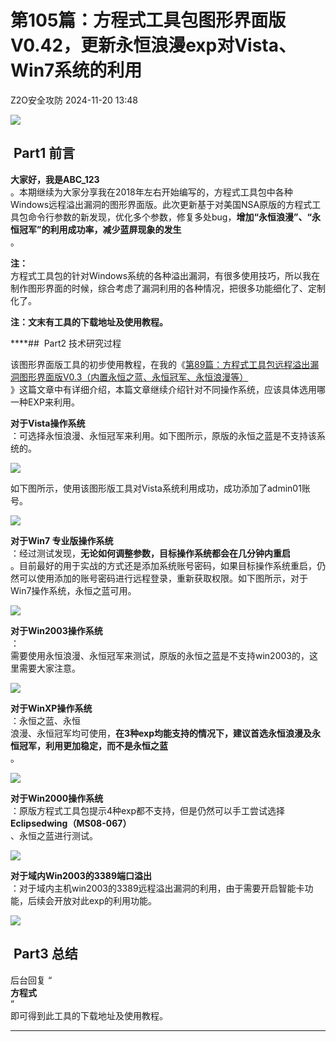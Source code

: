 #  第105篇：方程式工具包图形界面版V0.42，更新永恒浪漫exp对Vista、Win7系统的利用   
 Z2O安全攻防   2024-11-20 13:48  
  
![](https://mmbiz.qpic.cn/mmbiz_png/OAz0RNU450ATcz6jUJnFNeOxRzVZ9Lbc0INLwTJTZT1GaNutZrfDn6csvjBoS2ox0efLUEexXqPEcVbYfbLo8w/640?wx_fmt=png "")  
##   
##  Part1 前言   
  
**大家好，我是ABC_123**  
。本期继续为大家分享我在2018年左右开始编写的，方程式工具包中各种Windows远程溢出漏洞的图形界面版。此次更新基于对美国NSA原版的方程式工具包命令行参数的新发现，优化多个参数，修复多处bug，**增加“永恒浪漫”、“永恒冠军”的利用成功率，减少蓝屏现象的发生**  
。  
  
**注：**  
方程式工具包的针对Windows系统的各种溢出漏洞，有很多使用技巧，所以我在制作图形界面的时候，综合考虑了漏洞利用的各种情况，把很多功能细化了、定制化了。  
  
**注：文末有工具的下载地址及使用教程。**  
  
****##  Part2 技术研究过程   
  
该图形界面版工具的初步使用教程，在我的《[第89篇：方程式工具包远程溢出漏洞图形界面版V0.3（内置永恒之蓝、永恒冠军、永恒浪漫等）](http://mp.weixin.qq.com/s?__biz=MzkzMjI1NjI3Ng==&mid=2247486631&idx=1&sn=cfc3a59792191fcc5ad2d86992bc7b20&chksm=c25fc3dcf5284aca8b11e081e5219952b4c3278a3b4c2f3fb3756d4bec905b06f3dc11e08bea&scene=21#wechat_redirect)  
》这篇文章中有详细介绍，本篇文章继续介绍针对不同操作系统，应该具体选用哪一种EXP来利用。  
  
**对于Vista操作系统**  
：可选择永恒浪漫、永恒冠军来利用。如下图所示，原版的永恒之蓝是不支持该系统的。  
  
![](https://mmbiz.qpic.cn/mmbiz_png/OAz0RNU450CZiajWuRxxpFg75eDUxtqNibwpL23uYrrPiankbibwT0eX8Ibxhku7r39tZsbsLg2jtgZYcZDjsdibLIQ/640?wx_fmt=png&from=appmsg "")  
  
  
如下图所示，使用该图形版工具对Vista系统利用成功，成功添加了admin01账号。  
  
![](https://mmbiz.qpic.cn/mmbiz_png/OAz0RNU450CZiajWuRxxpFg75eDUxtqNibR9MaoQJ4L0lUicxhxSQc4edgwvfNI0rCRHWAQtZe1ibH4pNqPB6h09iag/640?wx_fmt=png&from=appmsg "")  
  
  
**对于Win7 专业版操作系统**  
：经过测试发现，**无论如何调整参数，目标操作系统都会在几分钟内重启**  
。目前最好的用于实战的方式还是添加系统账号密码，如果目标操作系统重启，仍然可以使用添加的账号密码进行远程登录，重新获取权限。如下图所示，对于Win7操作系统，永恒之蓝可用。  
  
![](https://mmbiz.qpic.cn/mmbiz_png/OAz0RNU450CZiajWuRxxpFg75eDUxtqNibO09EmncNsHbYcnXQJ5RxWh8YHibWJk0GrFKKiaH6CYvml8ia9RzuP3ZBg/640?wx_fmt=png&from=appmsg "")  
  
  
**对于Win2003操作系统**  
：  
需要使用永恒浪漫、永恒冠军来测试，原版的永恒之蓝是不支持win2003的，这里需要大家注意。  
  
![](https://mmbiz.qpic.cn/mmbiz_png/OAz0RNU450CZiajWuRxxpFg75eDUxtqNibyniccLibcwKKPD9gIyKvNZ4VAibmz4ice0JHzXQZemcZEC84auhaQAZbTg/640?wx_fmt=png&from=appmsg "")  
  
  
**对于WinXP操作系统**  
：永恒之蓝、永恒  
浪漫、永恒冠军均可使用，**在3种exp均能支持的情况下，建议首选永恒浪漫及永恒冠军，利用更加稳定，而不是永恒之蓝**  
。  
  
![](https://mmbiz.qpic.cn/mmbiz_png/OAz0RNU450CZiajWuRxxpFg75eDUxtqNibxkian7hWYqm1JiaFuQKwPicjTyZT2B7sibT0Hdqyhyx2VNsV1xVQ9xvmyQ/640?wx_fmt=png&from=appmsg "")  
  
  
**对于Win2000操作系统**  
：原版方程式工具包提示4种exp都不支持，但是仍然可以手工尝试选择**Eclipsedwing（MS08-067）**  
、永恒之蓝进行测试。  
  
![](https://mmbiz.qpic.cn/mmbiz_jpg/OAz0RNU450CZiajWuRxxpFg75eDUxtqNibryHbjpknlqjOmFRsCkAl3LMTHCUxh2Klrdzkzejh43tTFeHt6zTPvg/640?wx_fmt=jpeg&from=appmsg "")  
  
  
**对于域内Win2003的3389端口溢出**  
：对于域内主机win2003的3389远程溢出漏洞的利用，由于需要开启智能卡功能，后续会开放对此exp的利用功能。  
  
![](https://mmbiz.qpic.cn/mmbiz_jpg/OAz0RNU450CZiajWuRxxpFg75eDUxtqNibT27ytv2ZPycmwGNicVHzKdqFsUAHv7xF9ASVONMvnQIBhKCtacc2BHA/640?wx_fmt=jpeg&from=appmsg "")  
  
##  Part3 总结   
  
后台回复 “  
**方程式**  
”  
即可得到此工具的下载地址及使用教程。  
  
****  
  
  
